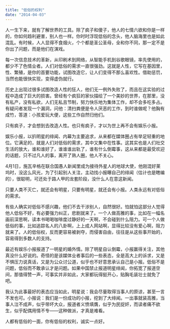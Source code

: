 ```yaml
---
title: "低俗的权利"
date: "2014-04-03"
---
```


人一生下来，就有了解世界的工具。除了疯子和傻子，他人的七情六欲和你是一样的，你如何趋利避害，别人也一样。你时时浮现低俗的念头，他人脑海里也是如此混乱。有时候，人人显得不食烟火，个个都是圣公圣母，全和你不同，那一定不是你出了问题，而是他们在演戏。

每一次信息技术的革新，从印刷术到网络，从智能手机到谷歌眼镜，率先使用的，都少不了色情业者。人们对低俗的需求一直很强劲。这就是人性，它写在基因里，性、繁殖，是你的首要功能，试图改造它，让人们变得不那么喜欢性。借助惩罚，当然也能很快实现，变得虚伪就行。

历史上出现过很多试图改造人性的狂人，他们无一例外失败了，而且在这实验的过程中造成了巨大的损害。曾经有个疯狂的家伙描绘了一个美妙的世界，在那里，没有私产，没有私欲，人们无私且节制，努力快乐地为集体工作，却不会多吃多占。有疑问者发现一个漏洞，问他：清扫粪便是令人厌恶的工作，到时谁做呢？他胸有成竹，答道：小孩爱玩大便，这些工作自然归他们。

只有疯子，才会想到去改造人性。也只有疯子，才以为世上再不会有娱乐小报。

娱乐小报，以扒明星的绯闻、内幕为主要追求，从来都在媒体圈占有举足轻重的地位。它满足的，就是人们对低俗的需求，其中又集中在性事。这其实也是人们社交生活的放大，谁和谁好了，谁谁谁出轨了，谁有什么倒霉事，这从来都是最受欢迎的话题，只不过凡人的事，离开了熟人圈，他人不关心。

4月1日，施瓦辛格在联合国愚人新闻里成为接待外星人的地球大使，他刚混好莱坞时，没这么风光，为了引起别人关注，主动找小报曝自己的绯闻（估计也是瞎编的），很聪明，可还处于路人甲的龙套阶段，没什么人在意这新闻。

只要人类不灭亡，就还会有明星，只要有明星，就还会有小报。人类永远有对低俗的需求。

有些人确实对低俗不感兴趣，他们不去干涉别人，自然很好。怕就怕这部分人觉得他人低俗不好，有必要强力纠正，悲剧就来了。一个人做高雅的事，比如在一幅名画前深思啊，读本书喝喝咖啡度过静好的一天啊，不会碰到什么阻力。可一个人做低俗的事，比如追踪名人的八卦啊，上上成人网站啊，显得比较没有爱心啊，阻力就来了。人的低俗权，反而更容易被剥夺，而侵害自由，往往是从这些事开始的，容易得到多数人的支持。

最近有娱乐小报报道了一明星的婚外情。除了明星自认倒霉，小报赢得关注，其他真没什么好说的。奇怪的是该媒体业者事后的一些表态，全是高大上的诉求，又是不惧压力说真话，又是为公众讨公道，似乎也不好意思承认自己是小报。低俗不是问题，低俗而不敢承认才是问题。如果中国禁止报道明星绯闻，你拓宽了报道空间，那值得赞一声，可事实并非如此，大家都玩得挺开心，贴胸毛装壮士就免了吧。

我认为此事最好的表态应当如此，明星说：我会尽量取得当事人的原谅，甚至一言不发也可。小报说：我们是一份成功的小报，挖到了大绯闻。一出事就装高雅，当事人泣不成声，似乎带坏大众，报道者义愤填膺，似乎为民捉奸，而读者痛不欲生，似乎配偶用情不专——这种做派，才真是难看。

人都有低俗的一面，你有低俗的权利，诚实一点好。

